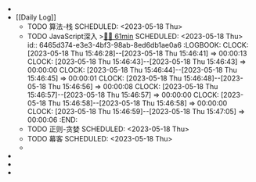 -
- [[Daily Log]]
	- TODO 算法-栈
	  SCHEDULED: <2023-05-18 Thu>
	- TODO JavaScript深入 >[🍅🍅 61min](#agenda-pomo://?t=f-1684396366816-1500%2Cf-1684398952861-1500%2Cp-1684401268806-629)
	  SCHEDULED: <2023-05-18 Thu>
	  id:: 6465d374-e3e3-4bf3-98ab-8ed6db1ae0a6
	  :LOGBOOK:
	  CLOCK: [2023-05-18 Thu 15:46:28]--[2023-05-18 Thu 15:46:41] => 00:00:13
	  CLOCK: [2023-05-18 Thu 15:46:43]--[2023-05-18 Thu 15:46:43] => 00:00:00
	  CLOCK: [2023-05-18 Thu 15:46:44]--[2023-05-18 Thu 15:46:45] => 00:00:01
	  CLOCK: [2023-05-18 Thu 15:46:48]--[2023-05-18 Thu 15:46:56] => 00:00:08
	  CLOCK: [2023-05-18 Thu 15:46:57]--[2023-05-18 Thu 15:46:57] => 00:00:00
	  CLOCK: [2023-05-18 Thu 15:46:58]--[2023-05-18 Thu 15:46:58] => 00:00:00
	  CLOCK: [2023-05-18 Thu 15:46:59]--[2023-05-18 Thu 15:47:05] => 00:00:06
	  :END:
	- TODO 正则-贪婪
	  SCHEDULED: <2023-05-18 Thu>
	- TODO 幕客
	  SCHEDULED: <2023-05-18 Thu>
	-
-
-
-